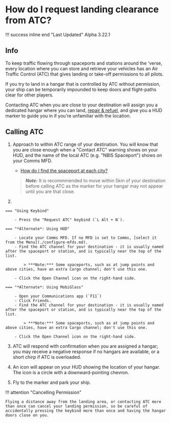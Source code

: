 # How do I request landing clearance from ATC?

!!! success inline end "Last Updated"
    Alpha 3.22.1

## Info

To keep traffic flowing through spaceports and stations around the 'verse, every location where you can store and retrieve your vehicles has an Air Traffic Control (ATC) that gives landing or take-off permissions to all pilots.

If you try to land in a hangar that is controlled by ATC without permission, your ship can be temporarily impounded to keep doors and flight-paths clear for other players.

Contacting ATC when you are close to your destination will assign you a dedicated hangar where you can land, [repair & refuel](./refuel-repair.md), and give you a HUD  marker to guide you in if you're unfamiliar with the location.

## Calling ATC

1. Approach to within ATC range of your destination. You will know that you are close enough when a "Contact ATC" warning shows on your HUD, and the name of the local ATC (e.g. "NBIS Spaceport") shows on your Comms MFD.

    - [How do I find the spaceport at each city?](../navigation/find-spaceport.md)

    > ***Note:*** It is recommmended to move within 5km of your destination before calling ATC as the marker for your hangar may not appear until you are that close.

2. 

    === "Using Keybind"

        - Press the "Request ATC" keybind (`L Alt + N`).

    === "*Alternate*: Using HUD"

        - Locate your Comms MFD. If no MFD is set to Comms, [select it from the Menu](./configure-mfds.md).
        - Find the ATC channel for your destination - it is usually named after the spaceport or station, and is typically near the top of the list.

            > ***Note:*** Some spaceports, such as at jump points and above cities, have an extra Cargo channel; don't use this one.
        
        - Click the Open Channel icon on the right-hand side.

    === "*Alternate*: Using MobiGlass"

        - Open your Communications app (`F11`)
        - Click Friends.
        - Find the ATC channel for your destination - it is usually named after the spaceport or station, and is typically near the top of the list.

            > ***Note:*** Some spaceports, such as at jump points and above cities, have an extra Cargo channel; don't use this one.

        - Click the Open Channel icon on the right-hand side.

3. ATC will respond with confirmation when you are assigned a hangar; you may receive a negative response if no hangars are available, or a short chirp if ATC is overloaded.

4. An icon will appear on your HUD showing the location of your hangar. The icon is a circle with a downward-pointing chevron.

5. Fly to the marker and park your ship.

!!! attention "Cancelling Permission"

    Flying a distance away from the landing area, or contacting ATC more than once can cancel your landing permission, so be careful of accidentally pressing the keybind more than once and having the hangar doors close on you.